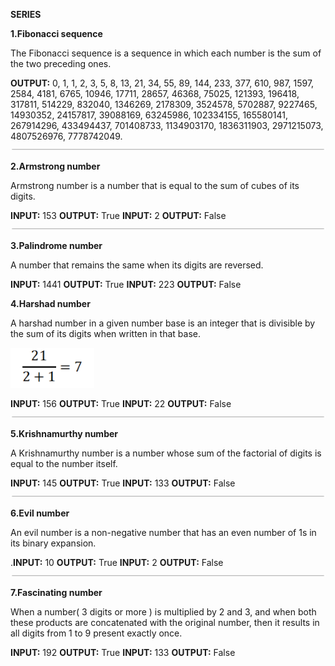 ﻿**SERIES**

**1.Fibonacci sequence**

The Fibonacci sequence is a sequence in which each number is the sum of the two preceding ones.

**OUTPUT:** 0, 1, 1, 2, 3, 5, 8, 13, 21, 34, 55, 89, 144, 233, 377, 610, 987, 1597, 2584, 4181, 6765, 10946, 17711, 28657, 46368, 75025, 121393, 196418, 317811, 514229, 832040, 1346269, 2178309, 3524578, 5702887, 9227465, 14930352, 24157817, 39088169, 63245986, 102334155, 165580141, 267914296, 433494437, 701408733, 1134903170, 1836311903, 2971215073, 4807526976, 7778742049.![ref1]

**2.Armstrong number**

Armstrong number is a number that is equal to the sum of cubes of its digits.

**INPUT:** 153 **OUTPUT:** True **INPUT:** 2 **OUTPUT:** False![ref1]

**3.Palindrome number**

A number that remains the same when its digits are reversed.

**INPUT:** 1441 **OUTPUT:** True **INPUT:** 223 **OUTPUT:** False

**4.Harshad number**

A harshad number in a given number base is an integer that is divisible by the sum of its digits when written in that base.

![](Aspose.Words.d33b278f-0e45-4040-849f-31b2346a44a8.002.png)

**INPUT:** 156 **OUTPUT:** True **INPUT:** 22 **OUTPUT:** False![ref1]

**5.Krishnamurthy number**

A Krishnamurthy number is a number whose sum of the factorial of digits is equal to the number itself.

**INPUT:** 145 **OUTPUT:** True **INPUT:** 133 **OUTPUT:** False![ref1]

**6.Evil number**

An evil number is a non-negative number that has an even number of 1s in its binary expansion.

.**INPUT:** 10 **OUTPUT:** True **INPUT:** 2 **OUTPUT:** False![ref1]

**7.Fascinating number**

When a number( 3 digits or more ) is multiplied by 2 and 3, and when both these products are concatenated with the original number, then it results in all digits from 1 to 9 present exactly once.

**INPUT:** 192 **OUTPUT:** True **INPUT:** 133 **OUTPUT:** False

[ref1]: Aspose.Words.d33b278f-0e45-4040-849f-31b2346a44a8.001.png
